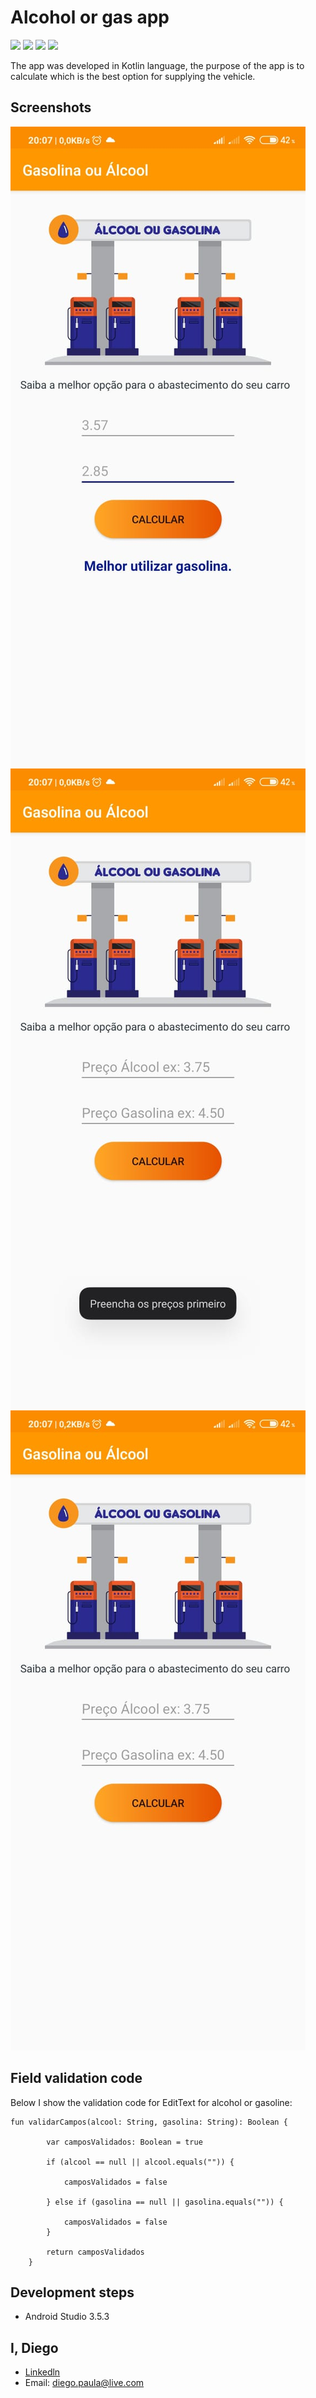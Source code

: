 # Alcohol or gas app
![](https://img.shields.io/github/languages/count/diegobpaula/alcool-gasolina) ![](https://img.shields.io/github/languages/top/diegobpaula/alcool-gasolina)	![](https://img.shields.io/github/last-commit/diegobpaula/alcool-gasolina)	![](https://img.shields.io/github/repo-size/diegobpaula/alcool-gasolina)

The app was developed in Kotlin language, the purpose of the app is to calculate which is the best option for supplying the vehicle.

## Screenshots

![](https://github.com/diegobpaula/alcool-gasolina/blob/master/screenshots/printOne.jpg?raw=true)	![](https://github.com/diegobpaula/alcool-gasolina/blob/master/screenshots/printTwo.jpg?raw=true)	![](https://github.com/diegobpaula/alcool-gasolina/blob/master/screenshots/printThree.jpg?raw=true)

## Field validation code
Below I show the validation code for EditText for alcohol or gasoline:



    fun validarCampos(alcool: String, gasolina: String): Boolean {
    
            var camposValidados: Boolean = true
    
            if (alcool == null || alcool.equals("")) {
    
                camposValidados = false
    
            } else if (gasolina == null || gasolina.equals("")) {
    
                camposValidados = false
            }
    
            return camposValidados
        }

## Development steps
- Android Studio 3.5.3

## I, Diego
- [Linkedln](http://https://www.linkedin.com/in/diegobpaula/ "Linkedln")
- Email: diego.paula@live.com

